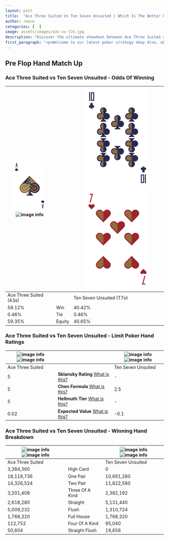```yaml
---
layout: post
title:  "Ace Three Suited Vs Ten Seven Unsuited | Which Is The Better Hand In Poker? A Complete Guide"
author: reece
categories: [  ]
image: assets/images/a3s-vs-t7o.jpg
description: "Discover the ultimate showdown between Ace Three Suited and Ten Seven Unsuited in poker! Uncover the odds, strategies, and scenarios where one hand triumphs over the other. Get ready to up your poker game with this thrilling analysis."
first_paragraph: "<p>Welcome to our latest poker strategy deep dive, where we're pitting two distinct hands against each other in a high-stakes showdown: Ace Three Suited vs Ten Seven Unsuited.</p><p>In the dynamic world of poker, every decision counts, and knowing which hand holds the upper hand is key to your success at the table.</p><p>In this article, we'll dissect these two hands, explore the scenarios where one dominates the other, and equip you with the knowledge to make strategic choices that can tip the odds in your favor.</p><p>Get ready to unravel the intriguing dynamics of these poker hands and elevate your game to new heights.</p>"
---
```




[comment]: # (sp0)

## Pre Flop Hand Match Up

<div class="table hand-ratings" markdown="1"> 



### Ace Three Suited vs Ten Seven Unsuited - Odds Of Winning


    
| ![image info](assets/images/hand1/a.png) ![image info](assets/images/hand1/3s.png) |  | ![image info](assets/images/hand2/t.png) ![image info](assets/images/hand2/7o.png) |
| -------- | -------- | -------- |
| Ace Three Suited (A3s) |  | Ten Seven Unsuited (T7o) |
| 59.12% | Win | 40.42% |
| 0.46% | Tie | 0.46% |
| 59.35% | Equity | 40.65% |




[comment]: # (sp1)



### Ace Three Suited vs Ten Seven Unsuited - Limit Poker Hand Ratings


    
| ![image info](https://www.riverpairs.com/assets/images/hand1/a.png) ![image info](https://www.riverpairs.com/assets/images/hand1/3s.png) |  | ![image info](https://www.riverpairs.com/assets/images/hand2/t.png) ![image info](https://www.riverpairs.com/assets/images/hand2/7o.png) |
| -------- | -------- | -------- |
| Ace Three Suited |  | Ten Seven Unsuited |
| 5 | **Sklansky Rating** [What is this?](/sklansky-rating-explained) | - |
| 5 | **Chen Formula** [What is this?](/chen-formula-explained) | 2.5 |
| 5 | **Hellmuth Tier** [What is this?](/Hellmuth-tier-explained) | - |
| 0.02 | **Expected Value** [What is this?](/expected-value-explained) | -0.1 |




[comment]: # (sp2)



### Ace Three Suited vs Ten Seven Unsuited - Winning Hand Breakdown


    
| ![image info](https://www.riverpairs.com/assets/images/hand1/a.png) ![image info](https://www.riverpairs.com/assets/images/hand1/3s.png) |  | ![image info](https://www.riverpairs.com/assets/images/hand2/t.png) ![image info](https://www.riverpairs.com/assets/images/hand2/7o.png) |
| -------- | -------- | -------- |
| Ace Three Suited |  | Ten Seven Unsuited |
| 3,384,360 | High Card | 0 |
| 18,119,736 | One Pair | 10,691,280 |
| 14,326,524 | Two Pair | 11,822,580 |
| 3,201,408 | Three Of A Kind | 2,382,192 |
| 2,618,280 | Straight | 5,131,440 |
| 5,009,232 | Flush | 1,310,724 |
| 1,768,320 | Full House | 1,768,320 |
| 112,752 | Four Of A Kind | 95,040 |
| 50,604 | Straight Flush | 19,656 |




[comment]: # (sp3)



</div>

[comment]: # (sp4)



[comment]: # (sp5)

